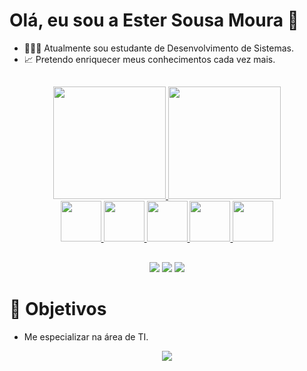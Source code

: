 # Olá, eu sou a Ester Sousa Moura 👋 
- 👩🏾‍💻 Atualmente sou estudante de Desenvolvimento de Sistemas.
- 📈 Pretendo enriquecer meus conhecimentos cada vez mais.
##

<div align="center">
  <a href="https://github.com/bistecateca">
  <img height="180em" src="https://github-readme-stats.vercel.app/api?username=bistecateca&show_icons=true&theme=radical&include_all_commits=true&count_private=true"/>
  <img height="180em" src="https://github-readme-stats.vercel.app/api/top-langs/?username=bistecateca&layout=compact&langs_count=7&theme=radical"/>
</div>

<div align="center"> 
<img src="https://cdn.jsdelivr.net/gh/devicons/devicon/icons/css3/css3-original.svg" height="65" width="65"/>
<img src="https://cdn.jsdelivr.net/gh/devicons/devicon/icons/html5/html5-original.svg" height="65" width="65"/>
<img src="https://cdn.jsdelivr.net/gh/devicons/devicon/icons/javascript/javascript-original.svg" height="65" width="65" /> 
<img src="https://cdn.jsdelivr.net/gh/devicons/devicon/icons/python/python-original-wordmark.svg" height="65" width="65" />
<img src="https://cdn.jsdelivr.net/gh/devicons/devicon/icons/androidstudio/androidstudio-original.svg" height="65" width="65"/>
</div>      

##

<div align="center">
  <a href="https://codepen.io/bistecateca" target="_blank"><img src="https://img.shields.io/badge/Codepen-000000?style=for-the-badge&logo=codepen&logoColor=white"></a>
  <a href = "mailto:contatoester.moura.sousa1010@gmail.com"><img src="https://img.shields.io/badge/Gmail-D14836?style=for-the-badge&logo=gmail&logoColor=white" target="_blank"></a>
  <a href="https://www.linkedin.com/in/ester-sousa-moura-1a189b208/" target="_blank"><img src="https://img.shields.io/badge/-LinkedIn-%230077B5?style=for-the-badge&logo=linkedin&logoColor=white" target="_blank"></a> 



</div>

# 📌 Objetivos
- Me especializar na área de TI. 

<div align="center">
<img src="https://c.tenor.com/bCfpwMjfAi0AAAAM/cat-typing.gif"/>
</div>
